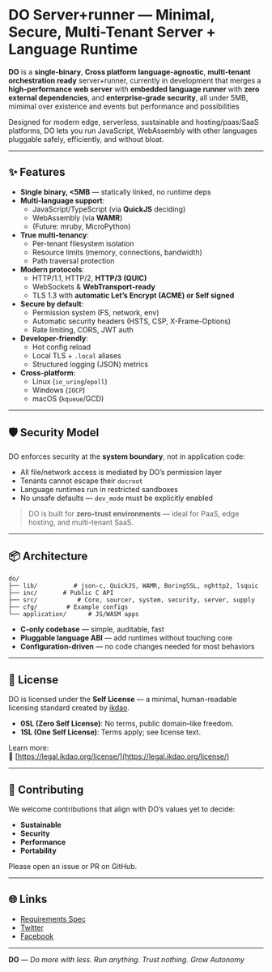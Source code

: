 # DO Server+runner — Minimal, Secure, Multi-Tenant Server + Language Runtime

**DO** is a **single-binary**, **Cross platform** **language-agnostic**, **multi-tenant** **orchestration ready** server+runner, currently in development that merges a **high-performance web server** with **embedded language runner** with **zero external dependencies**, and **enterprise-grade security**, all under 5MB, mimimal over existence and events but performance and possibilities

Designed for modern edge, serverless, sustainable and hosting/paas/SaaS platforms, DO lets you run JavaScript, WebAssembly with other languages pluggable safely, efficiently, and without bloat.

---

## ✨ Features

- **Single binary, <5MB** — statically linked, no runtime deps
- **Multi-language support**:
  - JavaScript/TypeScript (via **QuickJS** deciding)
  - WebAssembly (via **WAMR**)
  - (Future: mruby, MicroPython)
- **True multi-tenancy**:
  - Per-tenant filesystem isolation
  - Resource limits (memory, connections, bandwidth)
  - Path traversal protection
- **Modern protocols**:
  - HTTP/1.1, HTTP/2, **HTTP/3 (QUIC)**
  - WebSockets & **WebTransport-ready**
  - TLS 1.3 with **automatic Let’s Encrypt (ACME) or Self signed**
- **Secure by default**:
  - Permission system (FS, network, env)
  - Automatic security headers (HSTS, CSP, X-Frame-Options)
  - Rate limiting, CORS, JWT auth
- **Developer-friendly**:
  - Hot config reload
  - Local TLS + `.local` aliases
  - Structured logging (JSON) metrics
- **Cross-platform**:
  - Linux (`io_uring`/`epoll`)
  - Windows (`IOCP`)
  - macOS (`kqueue`/GCD)

---


## 🛡️ Security Model

DO enforces security at the **system boundary**, not in application code:
- All file/network access is mediated by DO’s permission layer
- Tenants cannot escape their `docroot`
- Language runtimes run in restricted sandboxes
- No unsafe defaults — `dev_mode` must be explicitly enabled

> DO is built for **zero-trust environments** — ideal for PaaS, edge hosting, and multi-tenant SaaS.

---

## 📦 Architecture

```
do/
├── lib/          # json-c, QuickJS, WAMR, BoringSSL, nghttp2, lsquic
├── inc/       # Public C API
├── src/           # Core, sourcer, system, security, server, supply
├── cfg/        # Example configs
└── application/      # JS/WASM apps
```

- **C-only codebase** — simple, auditable, fast
- **Pluggable language ABI** — add runtimes without touching core
- **Configuration-driven** — no code changes needed for most behaviors

---

## 📜 License

DO is licensed under the **Self License** — a minimal, human-readable licensing standard created by [ikdao](https://ikdao.org).

- **0SL (Zero Self License)**: No terms, public domain–like freedom.
- **1SL (One Self License)**: Terms apply; see license text.

Learn more:  
🔗 [https://legal.ikdao.org/license/](https://legal.ikdao.org/license/)

---

## 🤝 Contributing

We welcome contributions that align with DO’s values yet to decide:
- **Sustainable**
- **Security**
- **Performance**
- **Portability**

Please open an issue or PR on GitHub.

---

## 🌐 Links

-  [Requirements Spec](docs/requirements.md)
-  [Twitter](https://twitter.com/ikdao)
-  [Facebook](https://facebook.com/ikdao)

---

**DO** — *Do more with less. Run anything. Trust nothing. Grow Autonomy*